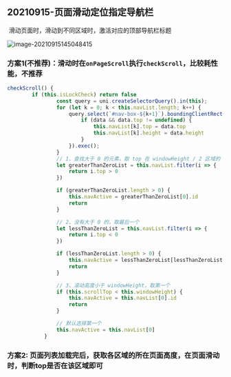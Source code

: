 ## 20210915-页面滑动定位指定导航栏

​	滑动页面时，滑动到不同区域时，激活对应的顶部导航栏标题

![image-20210915145048415](https://i.loli.net/2021/09/15/zXjAf4ksGHgKei5.png)

### 方案1(不推荐)：滑动时在`onPageScroll`执行`checkScroll`，比较耗性能，不推荐

```js
checkScroll() {
        if (this.isLockCheck) return false
				const query = uni.createSelectorQuery().in(this);
				for (let k = 0; k < this.navList.length; k++) {
					query.select(`#nav-box-${k+1}`).boundingClientRect(data => {
						if (data && data.top != undefined) {
							this.navList[k].top = data.top
							this.navList[k].height = data.height
						}
					}).exec();
				}
				// 1、查找大于 0 的元素，取 top 在 windowHeight / 2 区域的
				let greaterThanZeroList = this.navList.filter(i => {
					return i.top > 0
				})

				if (greaterThanZeroList.length > 0) {
					this.navActive = greaterThanZeroList[0].id
					return
				}

				// 2、没有大于 0 的，取最后一个
				let lessThanZeroList = this.navList.filter(i => {
					return i.top < 0
				})

				if (lessThanZeroList.length > 0) {
					this.navActive = lessThanZeroList[lessThanZeroList.length - 1].id
					return
				}

				// 3、滚动高度小于 windowHeight，取第一个
				if (this.scrollTop < this.windowHeight) {
					this.navActive = this.navList[0].id
					return
				}

				// 默认选择第一个
				this.navActive = this.navList[0]
			}
```

### 方案2: 页面列表加载完后，获取各区域的所在页面高度，在页面滑动时，判断top是否在该区域即可